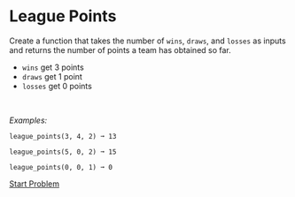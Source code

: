 # League Points

Create a function that takes the number of `wins`, `draws`, and `losses` as inputs and returns the number of points a team has obtained so far.

- `wins` get 3 points
- `draws` get 1 point
- `losses` get 0 points  
<br/>

*Examples:*
```
league_points(3, 4, 2) ➞ 13

league_points(5, 0, 2) ➞ 15

league_points(0, 0, 1) ➞ 0
```

[Start Problem](https://replit.com/team/whs-spring-2023/League-Points)
